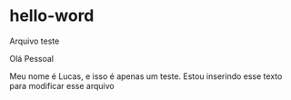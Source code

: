 # hello-word
Arquivo teste

Olá Pessoal

Meu nome é Lucas, e isso é apenas um teste.
Estou inserindo esse texto para modificar esse arquivo
